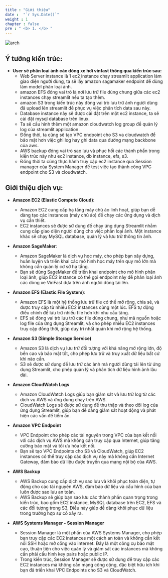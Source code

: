 ```yaml
---
title : "Giới thiệu"
date :  "`r Sys.Date()`" 
weight : 1 
chapter : false
pre : " <b> 1. </b> "
---
```

![arch](/ws1/images/kientruc.png) 

## Ý tưởng kiến trúc: 
* **User sẽ phân loại ảnh các dòng xe hơi vinfast thông qua kiến trúc sau:**
    * Web Server instance là 1 ec2 instance chạy streamlit application làm giao diện người dùng, ta sẽ lấy amazon sagamaker endpoint để dùng làm model phân loại ảnh.
    * amazon EFS đóng vai trò là nơi lưu trữ file dùng chung giữa các ec2 instances chạy streamlit nếu ta tạo thêm.
    * amazon S3 trong kiến trúc này đóng vai trò lưu trữ ảnh người dùng đã upload lên streamlit để phục vụ việc phân tích data sau này.
    * Database instance này sẽ được cài đặt trên một ec2 instance, ta sẽ cài đặt mysql database trên linux.
    * Ta sẽ cấu hình thêm một amazon cloudwatch log group để quản lý log của streamlit application.
    * Đồng thời, ta cũng sẽ tạo VPC endpoint cho S3 va cloudwatch để bảo mật hơn việc ghi log hay ghi data qua đường mạng backbone của aws.
    * AWS backup đóng vai trò sao lưu và phục hồi các thành phần trong kiến trúc này như ec2 instance, db instance, efs, s3.
    * Đồng thời ta cũng thực hành truy cập ec2 instance qua Session manager của System Manager để test việc tạo thành công VPC endpoint cho S3 và cloudwatch.
## Giới thiệu dịch vụ:

* **Amazon EC2 (Elastic Compute Cloud)**: 
    * Amazon EC2 cung cấp hạ tầng máy chủ ảo linh hoạt, giúp bạn dễ dàng tạo các instances (máy chủ ảo) để chạy các ứng dụng và dịch vụ cần thiết. 
    * EC2 instances sẽ được sử dụng để chạy ứng dụng Streamlit nhằm cung cấp giao diện người dùng cho việc phân loại ảnh. Một instance khác sẽ chạy MySQL database, quản lý và lưu trữ thông tin ảnh.

* **Amazon SageMaker**:
    * Amazon SageMaker là dịch vụ học máy, cho phép bạn xây dựng, huấn luyện và triển khai các mô hình học máy trên quy mô lớn mà không cần quản lý cơ sở hạ tầng.
    * Bạn sẽ dùng SageMaker để triển khai endpoint cho mô hình phân loại ảnh, giúp EC2 instance có thể gọi endpoint này để phân loại ảnh các dòng xe VinFast dựa trên ảnh người dùng tải lên.
* **Amazon EFS (Elastic File System)**:
    * Amazon EFS là một hệ thống lưu trữ file có thể mở rộng, chia sẻ, và được truy cập từ nhiều EC2 instances cùng một lúc. EFS tự động điều chỉnh để lưu trữ nhiều file hơn khi nhu cầu tăng.
    * EFS sẽ đóng vai trò lưu trữ các file dùng chung, như mã nguồn hoặc log file của ứng dụng Streamlit, và cho phép nhiều EC2 instances truy cập đồng thời, giúp duy trì nhất quán khi mở rộng hệ thống.
* **Amazon S3 (Simple Storage Service)**
    * Amazon S3 là dịch vụ lưu trữ đối tượng với khả năng mở rộng lớn, độ bền cao và bảo mật tốt, cho phép lưu trữ và truy xuất dữ liệu bất cứ khi nào cần.
    * S3 sẽ được sử dụng để lưu trữ các ảnh mà người dùng tải lên từ ứng dụng Streamlit, cho phép quản lý và phân tích dữ liệu hình ảnh lâu dài.
* **Amazon CloudWatch Logs**
    * Amazon CloudWatch Logs giúp bạn giám sát và lưu trữ log từ các dịch vụ AWS và ứng dụng chạy trên AWS.
    * CloudWatch Logs sẽ được sử dụng để thu thập và theo dõi log của ứng dụng Streamlit, giúp bạn dễ dàng giám sát hoạt động và phát hiện các vấn đề tiềm ẩn.
* **Amazon VPC Endpoint**
    * VPC Endpoint cho phép các tài nguyên trong VPC của bạn kết nối với các dịch vụ AWS mà không cần truy cập qua Internet, giúp tăng cường bảo mật và tối ưu hóa kết nối.
    * Bạn sẽ tạo VPC Endpoints cho S3 và CloudWatch, giúp EC2 instances có thể truy cập các dịch vụ này mà không cần Internet Gateway, đảm bảo dữ liệu được truyền qua mạng nội bộ của AWS.
* **AWS Backup**
    * AWS Backup cung cấp dịch vụ sao lưu và khôi phục toàn diện, tự động cho các tài nguyên AWS, đảm bảo dữ liệu và cấu hình của bạn luôn được sao lưu an toàn.
    * AWS Backup sẽ giúp bạn sao lưu các thành phần quan trọng trong kiến trúc, bao gồm EC2 instance, MySQL database trên EC2, EFS và các đối tượng trong S3. Điều này giúp dễ dàng khôi phục dữ liệu trong trường hợp sự cố xảy ra.
* **AWS Systems Manager - Session Manager**
    * Session Manager là một phần của AWS Systems Manager, cho phép bạn truy cập các EC2 instances một cách an toàn và không cần kết nối SSH hoặc mở cổng vào internet. Đây là một công cụ bảo mật cao, thuận tiện cho việc quản lý và giám sát các instances mà không cần phải cấu hình key pairs hoặc public IP.
    * Trong kiến trúc, Session Manager sẽ được sử dụng để truy cập các EC2 instances mà không cần mạng công cộng, đặc biệt hữu ích khi bạn đã triển khai VPC Endpoints cho S3 và CloudWatch.